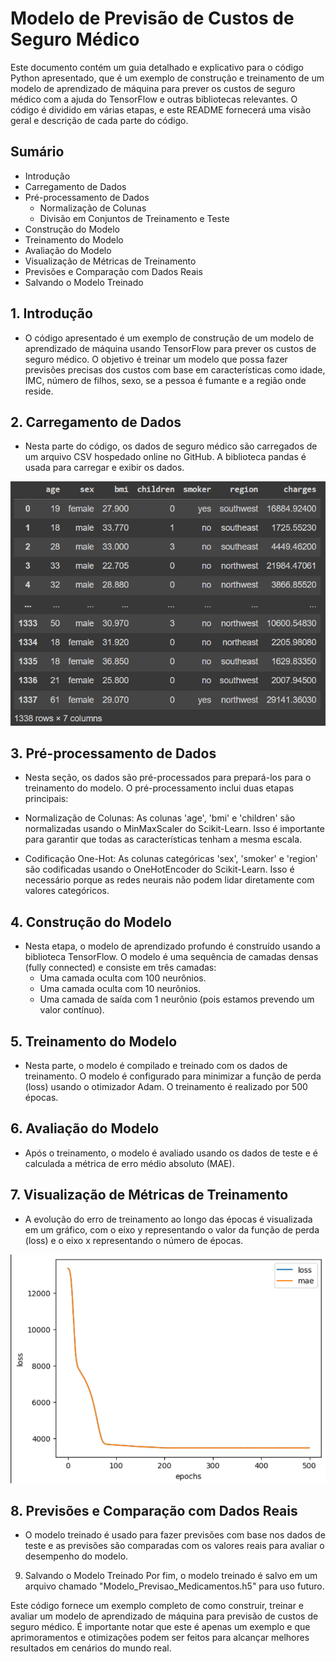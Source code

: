 # Modelo de Previsão de Custos de Seguro Médico

Este documento contém um guia detalhado e explicativo para o código Python apresentado, que é um exemplo de construção e treinamento de um modelo de aprendizado de máquina para prever os custos de seguro médico com a ajuda do TensorFlow e outras bibliotecas relevantes. O código é dividido em várias etapas, e este README fornecerá uma visão geral e descrição de cada parte do código.

## Sumário
- Introdução
- Carregamento de Dados
- Pré-processamento de Dados
  - Normalização de Colunas
  - Divisão em Conjuntos de Treinamento e Teste
- Construção do Modelo
- Treinamento do Modelo
- Avaliação do Modelo
- Visualização de Métricas de Treinamento
- Previsões e Comparação com Dados Reais
- Salvando o Modelo Treinado

## 1. Introdução
- O código apresentado é um exemplo de construção de um modelo de aprendizado de máquina usando TensorFlow para prever os custos de seguro médico. O objetivo é treinar um modelo que possa fazer previsões precisas dos custos com base em características como idade, IMC, número de filhos, sexo, se a pessoa é fumante e a região onde reside.

## 2. Carregamento de Dados
- Nesta parte do código, os dados de seguro médico são carregados de um arquivo CSV hospedado online no GitHub. A biblioteca pandas é usada para carregar e exibir os dados.

<img src="tabela_insurance.png"/>

## 3. Pré-processamento de Dados
- Nesta seção, os dados são pré-processados para prepará-los para o treinamento do modelo. O pré-processamento inclui duas etapas principais:

- Normalização de Colunas: As colunas 'age', 'bmi' e 'children' são normalizadas usando o MinMaxScaler do Scikit-Learn. Isso é importante para garantir que todas as características tenham a mesma escala.

- Codificação One-Hot: As colunas categóricas 'sex', 'smoker' e 'region' são codificadas usando o OneHotEncoder do Scikit-Learn. Isso é necessário porque as redes neurais não podem lidar diretamente com valores categóricos.

## 4. Construção do Modelo
- Nesta etapa, o modelo de aprendizado profundo é construído usando a biblioteca TensorFlow. O modelo é uma sequência de camadas densas (fully connected) e consiste em três camadas:
  - Uma camada oculta com 100 neurônios.
  - Uma camada oculta com 10 neurônios.
  - Uma camada de saída com 1 neurônio (pois estamos prevendo um valor contínuo).
## 5. Treinamento do Modelo
- Nesta parte, o modelo é compilado e treinado com os dados de treinamento. O modelo é configurado para minimizar a função de perda (loss) usando o otimizador Adam. O treinamento é realizado por 500 épocas.

## 6. Avaliação do Modelo
- Após o treinamento, o modelo é avaliado usando os dados de teste e é calculada a métrica de erro médio absoluto (MAE).

## 7. Visualização de Métricas de Treinamento
- A evolução do erro de treinamento ao longo das épocas é visualizada em um gráfico, com o eixo y representando o valor da função de perda (loss) e o eixo x representando o número de épocas.

<img src="historia_modelo_insurance.png"/>

## 8. Previsões e Comparação com Dados Reais
- O modelo treinado é usado para fazer previsões com base nos dados de teste e as previsões são comparadas com os valores reais para avaliar o desempenho do modelo.

9. Salvando o Modelo Treinado
Por fim, o modelo treinado é salvo em um arquivo chamado "Modelo_Previsao_Medicamentos.h5" para uso futuro.

Este código fornece um exemplo completo de como construir, treinar e avaliar um modelo de aprendizado de máquina para previsão de custos de seguro médico. É importante notar que este é apenas um exemplo e que aprimoramentos e otimizações podem ser feitos para alcançar melhores resultados em cenários do mundo real.
